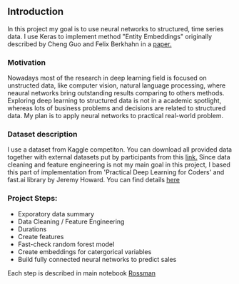 ## Introduction

In this project my goal is to use neural networks to structured, time series data. I use Keras to implement method "Entity Embeddings" originally described by Cheng Guo and Felix Berkhahn in a [paper.](https://arxiv.org/abs/1604.06737)


### Motivation

Nowadays most of the research in deep learning field is focused on unstructed data, like computer vision, natural language processing, where neaural networks bring outstanding results comparing to others methods. Exploring deep learning to structured data is not in a academic spotlight, whereas lots of business problems and decisions are related to structured data. My plan is to apply neural networks to practical real-world problem.

### Dataset description

I use a dataset from Kaggle competiton. You can download all provided data together with external datasets put by participants from this [link.](http://files.fast.ai/part2/lesson14/rossmann.tgz)
Since data cleaning and feature engineering is not my main goal in this project, I based this part of implementation from 'Practical Deep Learning for Coders' and fast.ai library by Jeremy Howard. You can find details [here](https://www.fast.ai/2018/04/29/categorical-embeddings/)



### Project Steps:

- Exporatory data summary
- Data Cleaning / Feature Engineering
- Durations
- Create features
- Fast-check random forest model
- Create embeddings for catergorical variables
- Build fully connected neural networks to predict sales

Each step is described in main notebook [Rossman](https://github.com/ksulima/Entity_Embedding_Structured_Data/blob/master/Rossman.ipynb)
